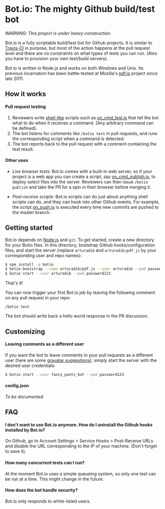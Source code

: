 # Bot.io: The mighty Github build/test bot


_WARNING: This project is under heavy construction._


Bot.io is a fully scriptable build/test bot for Github projects. It is similar to [Travis-CI](https://github.com/travis-ci/travis-ci) in purpose, but most of the action happens at the pull request level and there are no constraints on what types of tests you can run. (Also you have to provision your own test/build servers).

Bot.io is written in Node.js and works on both Windows and Unix. Its previous incarnation has been battle-tested at Mozilla's [pdf.js](http://github.com/mozilla/pdf.js) project since late 2011.






## How it works

#### Pull request testing

1. Reviewers write [shell-like](http://github.com/arturadib/shelljs) scripts such as [on_cmd_test.js](https://github.com/arturadib/botio/blob/master/bootstrap/on_cmd_test.js) that tell the bot what to do when it receives a command. (Any arbitrary command can be defined).
2. The bot listens for comments like `/botio test` in pull requests, and runs the corresponding script when a command is detected.
3. The bot reports back to the pull request with a comment containing the test result.

#### Other uses

+ _Live browser tests:_ Bot.io comes with a built-in web server, so if your project is a web app you can create a script, say [on_cmd_publish.js](https://github.com/arturadib/botio/blob/master/bootstrap/on_cmd_publish.js), to deploy select files into the server. Reviewers can then issue `/botio publish` and take the PR for a spin in their browser before merging it.

+ _Post-receive scripts:_ Bot.io scripts can do just about anything shell scripts can do, and they can hook into other Github events. For example, the script [on_push.js](https://github.com/arturadib/botio/blob/master/bootstrap/on_push.js) is executed every time new commits are pushed to the master branch.






## Getting started

Bot.io depends on [Node.js](https://github.com/joyent/node) and `git`. To get started, create a new directory for your Botio files. In this directory, bootstrap Github hooks/configuration files, and start the server (replace `arturadib` and `arturadib/pdf.js` by your corresponding user and repo names):

```bash
$ npm install -g botio
$ botio bootstrap --repo arturadib/pdf.js --user arturadib --pwd password123 --port 8877
$ botio start --user arturadib --pwd password123
```

That's it!

You can now trigger your first Bot.io job by leaving the following comment on any pull request in your repo:

```
/botio test
```

The bot should write back a hello world response in the PR discussion.






## Customizing

#### Leaving comments as a different user

If you want the bot to leave comments in your pull requests as a different user (here are some [gravatar suggestions](http://www.iconfinder.com/search/?q=robot)), simply start the server with the desired user credentials:

```bash
$ botio start --user fancy_pants_bot --pwd password123
```

#### config.json

_To be documented_









## FAQ


#### I don't want to use Bot.io anymore. How do I uninstall the Github hooks installed by Bot.io?

On Github, go to Account Settings > Service Hooks > Post-Receive URLs and disable the URL corresponding to the IP of your machine. (Don't forget to save it).


#### How many concurrent tests can I run?

At the moment Bot.io uses a simple queueing system, so only one test can be run at a time. This might change in the future.


#### How does the bot handle security?

Bot.io only responds to white-listed users.
